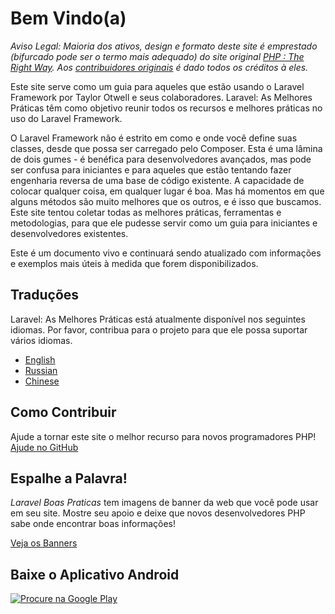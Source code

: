 # Bem Vindo(a)

_Aviso Legal: 
Maioria dos ativos, design e formato deste site é emprestado (bifurcado pode ser o termo mais adequado) do site original [PHP : The Right Way](http://www.phptherightway.com/). Aos [contribuidores originais](https://github.com/codeguy/php-the-right-way/graphs/contributors) é dado todos os créditos à eles._

Este site serve como um guia para aqueles que estão usando o Laravel Framework por Taylor Otwell e seus colaboradores. Laravel: As Melhores Práticas têm como objetivo reunir todos os recursos e melhores práticas no uso do Laravel Framework.

O Laravel Framework não é estrito em como e onde você define suas classes, desde que possa ser carregado pelo Composer. Esta é uma lâmina de dois gumes - é benéfica para desenvolvedores avançados, mas pode ser confusa para iniciantes e para aqueles que estão tentando fazer engenharia reversa de uma base de código existente. A capacidade de colocar qualquer coisa, em qualquer lugar é boa. Mas há momentos em que alguns métodos são muito melhores que os outros, e é isso que buscamos. Este site tentou coletar todas as melhores práticas, ferramentas e metodologias, para que ele pudesse servir como um guia para iniciantes e desenvolvedores existentes.

Este é um documento vivo e continuará sendo atualizado com informações e exemplos mais úteis à medida que forem disponibilizados.

## Traduções

Laravel: As Melhores Práticas está atualmente disponível nos seguintes idiomas. Por favor, contribua para o projeto para que ele possa suportar vários idiomas.

* [English](http://www.laravelbestpractices.com)
* [Russian](http://vanadium23.github.io/laraveltherightway.github.io/)
* [Chinese](http://bluegeek.github.io/laraveltherightway/)

## Como Contribuir

Ajude a tornar este site o melhor recurso para novos programadores PHP! [Ajude no GitHub][1]

## Espalhe a Palavra!

_Laravel Boas Praticas_ tem imagens de banner da web que você pode usar em seu site. Mostre seu apoio e deixe que novos desenvolvedores PHP
sabe onde encontrar boas informações!

[Veja os Banners][2]

[1]: https://github.com/laraveltherightway/laraveltherightway.github.io
[2]: /banners.html

## Baixe o Aplicativo Android

[![Procure na Google Play](/images/get-it-on-google-play-icon-logo.png)](https://play.google.com/store/apps/details?id=com.buonzz.com.laravelbestpractices)